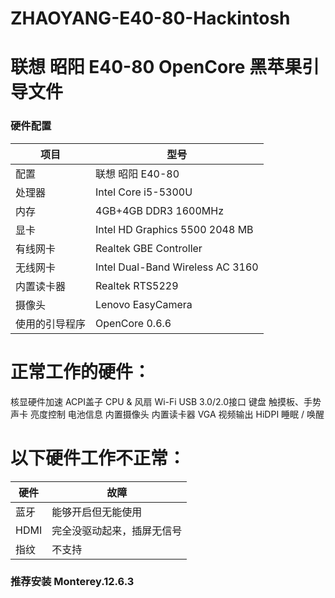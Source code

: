 # ZHAOYANG-E40-80-Hackintosh
# 联想 昭阳 E40-80 OpenCore 黑苹果引导文件
### 硬件配置

| 项目 | 型号 |
| ------------ | ------------ |
| 配置 | 联想 昭阳 E40-80 |
| 处理器 | Intel Core i5-5300U |
| 内存 | 4GB+4GB DDR3 1600MHz |
| 显卡 | Intel HD Graphics 5500 2048 MB |
| 有线网卡 | Realtek GBE Controller |
| 无线网卡 | Intel Dual-Band Wireless AC 3160 |
| 内置读卡器 | Realtek RTS5229 |
| 摄像头 | Lenovo EasyCamera |
| 使用的引导程序 | OpenCore 0.6.6 |

# 正常工作的硬件：
核显硬件加速
ACPI盖子
CPU & 风扇
Wi-Fi
USB 3.0/2.0接口
键盘
触摸板、手势
声卡
亮度控制
电池信息
内置摄像头
内置读卡器
VGA 视频输出
HiDPI
睡眠 / 唤醒

# 以下硬件工作不正常：

| 硬件 | 故障 |
| ------------ | ------------ |
| 蓝牙 | 能够开启但无能使用  |
| HDMI | 完全没驱动起来，插屏无信号 |
| 指纹 | 不支持  |

### 推荐安装 Monterey.12.6.3 